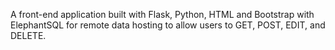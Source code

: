 A front-end application built with Flask, Python, HTML and Bootstrap with ElephantSQL for remote data hosting to allow users to GET, POST, EDIT, and DELETE.